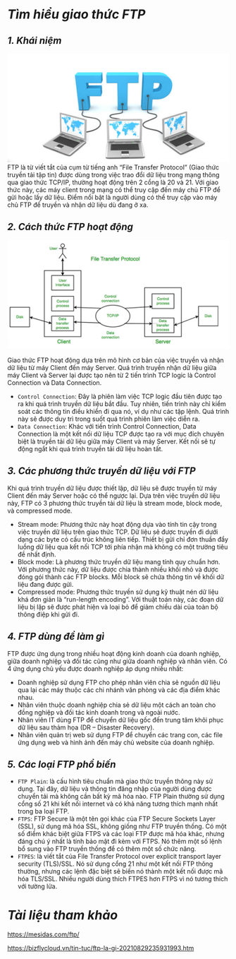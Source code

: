 # ***Tìm hiểu giao thức FTP***
## ***1. Khái niệm***
![ima](../IMG/16.png)
FTP là từ viết tắt của cụm từ tiếng anh “File Transfer Protocol” (Giao thức truyền tải tập tin) được dùng trong việc trao đổi dữ liệu trong mạng thông qua giao thức TCP/IP, thường hoạt động trên 2 cổng là 20 và 21. Với giao thức này, các máy client trong mạng có thể truy cập đến máy chủ FTP để gửi hoặc lấy dữ liệu. Điểm nổi bật là người dùng có thể truy cập vào máy chủ FTP để truyền và nhận dữ liệu dù đang ở xa.

## ***2. Cách thức FTP hoạt động***
![ima](../IMG/17.png)

Giao thức FTP hoạt động dựa trên mô hình cơ bản của việc truyền và nhận dữ liệu từ máy Client đến máy Server. Quá trình truyền nhận dữ liệu giữa máy Client và Server lại được tạo nên từ 2 tiến trình TCP logic là Control Connection và Data Connection.

- `Control Connection`: Đây là phiên làm việc TCP logic đầu tiên được tạo ra khi quá trình truyền dữ liệu bắt đầu. Tuy nhiên, tiến trình này chỉ kiểm soát các thông tin điều khiển đi qua nó, ví dụ như các tập lệnh. Quá trình này sẽ được duy trì trong suốt quá trình phiên làm việc diễn ra.
- `Data Connection`: Khác với tiến trình Control Connection, Data Connection là một kết nối dữ liệu TCP được tạo ra với mục đích chuyên biệt là truyền tải dữ liệu giữa máy Client và máy Server. Kết nối sẽ tự động ngắt khi quá trình truyền tải dữ liệu hoàn tất.

## ***3. Các phương thức truyền dữ liệu với FTP***
Khi quá trình truyền dữ liệu được thiết lập, dữ liệu sẽ được truyền từ máy Client đến máy Server hoặc có thể ngược lại. Dựa trên việc truyền dữ liệu này, FTP có 3 phương thức truyền tải dữ liệu là stream mode, block mode, và compressed mode.

- Stream mode: Phương thức này hoạt động dựa vào tính tin cậy trong việc truyền dữ liệu trên giao thức TCP. Dữ liệu sẽ được truyền đi dưới dạng các byte có cấu trúc không liên tiếp. Thiết bị gửi chỉ đơn thuần đẩy luồng dữ liệu qua kết nối TCP tới phía nhận mà không có một trường tiêu đề nhất định.
- Block mode: Là phương thức truyền dữ liệu mang tính quy chuẩn hơn. Với phương thức này, dữ liệu được chia thành nhiều khối nhỏ và được đóng gói thành các FTP blocks. Mỗi block sẽ chứa thông tin về khối dữ liệu đang được gửi.
- Compressed mode:  Phương thức truyền sử dụng kỹ thuật nén dữ liệu khá đơn giản là “run-length encoding”. Với thuật toán này, các đoạn dữ liệu bị lặp sẽ được phát hiện và loại bỏ để giảm chiều dài của toàn bộ thông điệp khi gửi đi.

## ***4. FTP dùng để làm gì***
FTP được ứng dụng trong nhiều hoạt động kinh doanh của doanh nghiệp, giữa doanh nghiệp và đối tác cũng như giữa doanh nghiệp và nhân viên. Có 4 ứng dụng chủ yếu được doanh nghiệp áp dụng nhiều nhất:

- Doanh nghiệp sử dụng FTP cho phép nhân viên chia sẻ nguồn dữ liệu qua lại các máy thuộc các chi nhánh văn phòng và các địa điểm khác nhau.
- Nhân viên thuộc doanh nghiệp chia sẻ dữ liệu một cách an toàn cho đồng nghiệp và đối tác kinh doanh trong và ngoài nước.
- Nhân viên IT dùng FTP để chuyển dữ liệu gốc đến trung tâm khôi phục dữ liệu sau thảm họa (DR – Disaster Recovery).
- Nhân viên quản trị web sử dụng FTP để chuyển các trang con, các file ứng dụng web và hình ảnh đến máy chủ website của doanh nghiệp.

## ***5. Các loại FTP phổ biến***
- `FTP Plain`: là cấu hình tiêu chuẩn mà giao thức truyền thông này sử dụng. Tại đây, dữ liệu và thông tin đăng nhập của người dùng được chuyển tải mà không cần bất kỳ mã hóa nào. FTP Plain thường sử dụng cổng số 21 khi kết nối internet và có khả năng tương thích mạnh nhất trong ba loại FTP.
-  `FTPS`: FTP Secure là một tên gọi khác của FTP Secure Sockets Layer (SSL), sử dụng mã hóa SSL, không giống như FTP truyền thống. Có một số điểm khác biệt giữa FTPS và các loại FTP được mã hóa khác, nhưng đáng chú ý nhất là tính bảo mật đi kèm với FTPS. Nó thêm một số lệnh bổ sung vào FTP truyền thống để có thêm một số chức năng.
-   `FTPES`: là viết tắt của File Transfer Protocol over explicit transport layer security (TLS)/SSL. Nó sử dụng cổng 21 như một kết nối FTP thông thường, nhưng các lệnh đặc biệt sẽ biến nó thành một kết nối được mã hóa TLS/SSL. Nhiều người dùng thích FTPES hơn FTPS vì nó tương thích với tường lửa.


# ***Tài liệu tham khảo***
<https://mesidas.com/ftp/>

<https://bizflycloud.vn/tin-tuc/ftp-la-gi-20210829235931993.htm>
